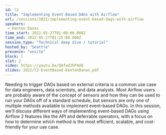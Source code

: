 ```yaml
---
id: l2
title: "Implementing Event-Based DAGs with Airflow"
url: /sessions/2022/implementing-event-based-dags-with-airflow
speakers:
 - Kenten Danas
time_start: 2022-05-27T01:00:00.000Z
time_end: 2022-05-27T01:25:00.000Z
session_type: "Technical deep dive / tutorial"
hosted_by: "Seattle"
presence: "onsite"
block: l
slot: 2
video: https://youtu.be/QAfadJhP4UQ
slides: 2022/l2-EventBased-KentenDanas.pdf
---
```


Needing to trigger DAGs based on external criteria is a common use case for data engineers, data scientists, and data analysts. Most Airflow users are probably aware of the concept of sensors and how they can be used to run your DAGs off of a standard schedule, but sensors are only one of multiple methods available to implement event-based DAGs. In this session, we'll discuss different ways of implementing event-based DAGs using Airflow 2 features like the API and deferrable operators, with a focus on how to determine which method is the most efficient, scalable, and cost-friendly for your use case.